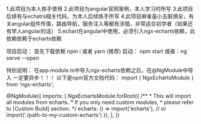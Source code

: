 
1.此项目为本人练手使用
2.此项目为angular官网案例，本人学习时所写
3.此项目后续有与echatrs相关代码，为本人后续练手所写
4.此项目麻雀虽小五脏俱全，有关angular组件传值，路由导航，服务注入等都有涉猎，非常适合初学者（如果还有学人angular的话）
5.echart在angular中使用，必须引入ngx-echarts依赖，此依赖依赖于echarts依赖



项目启动：
首先下载依赖
npm i
或者 yarn (推荐)
启动：
npm start
或者：ng serve --open

特别说明：
在app.module.ts中导入ngx-echarts依赖之后，在@NgModule中导入 一定要异步！！！
以下是npm官方文档代码：
import { NgxEchartsModule } from 'ngx-echarts';
 
@NgModule({
 imports: [
   NgxEchartsModule.forRoot({
     /**
      * This will import all modules from echarts.
      * If you only need custom modules,
      * please refer to [Custom Build] section.
      */
     echarts: () => import('echarts'), // or import('./path-to-my-custom-echarts')
   }),
 ],
})


